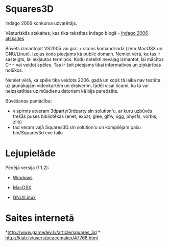 Squares3D
=========

Indago 2006 konkursa uzvarētājs.

Vēsturiskās atskaites, kas tika rakstītas Indago blogā - [Indago 2006 atskaites][4]

Būvēts izmantojot VS2005 vai gcc + scons komandrindā (zem MacOSX un GNU/Linux). Izejas kods pieejams kā public domain. Ņemiet vērā, ka tas ir sasteigts, lai iekļautos termiņos. Kodu noteikti nevajag izmantot, lai mācītos C++ vai veidot spēles. Tas ir šeit pieejams tikai informatīvos un ziņkārības nolūkos.

Ņemiet vērā, ka spēle tika veidota 2006. gadā un kopš tā laika nav testēta uz jaunākajām videokartēm un draiverim, tādēļ visai ticami, ka tā var neizskatīties uz mūsdienu datoriem kā bija paredzēts.

Būvēšanas pamācība:

* vispirms atveram 3dparty/3rdparty.sln solution'u, ar kuru uzbūvēs trešās puses bibliotēkas (enet, expat, glee, glfw, ogg, physfs, vorbis, zlib)
* tad veram vaļā Squares3D.sln solution'u un kompilējam pašu bin/Squares3d.exe failu

Lejupielāde
===========

Pēdējā versija (1.1.2):

* [Windows][1]
* [MacOSX][2]
* [GNU/Linux][3]

  [1]: https://github.com/downloads/mmozeiko/Squares3D/Squares3D-1.1.2-Windows.exe
  [2]: https://github.com/downloads/mmozeiko/Squares3D/Squares3D-1.1.2-MacOSX.dmg
  [3]: https://github.com/downloads/mmozeiko/Squares3D/Squares3D-1.1.2-Linux.tar.gz
  [4]: https://github.com/mmozeiko/Squares3D/wiki/Indago-2006-atskaites

Saites internetā
================

*​http://www.gamedev.lv/article/squares_3d
*​http://klab.lv/users/peacemaker/47768.html
